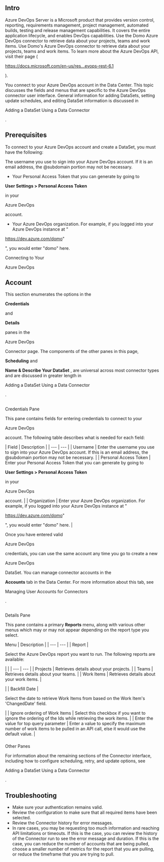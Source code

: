 

Intro
-------

Azure DevOps Server is a Microsoft product that provides version control, reporting, requirements management, project management, automated builds, testing and release management capabilities. It covers the entire application lifecycle, and enables DevOps capabilities. Use the Domo Azure DevOps connector to retrieve data about your projects, teams and work items. Use Domo's Azure DevOps connector to retrieve data about your projects, teams and work items. To learn more about the Azure DevOps API, visit their page (

https://docs.microsoft.com/en-us/res...evops-rest-6.1

).


 You connect to your Azure DevOps account in the Data Center. This topic discusses the fields and menus that are specific to the Azure DevOps connector user interface. General information for adding DataSets, setting update schedules, and editing DataSet information is discussed in

Adding a DataSet Using a Data Connector

.


 Prerequisites
---------------

To connect to your Azure DevOps account and create a DataSet, you must have the following:

 The username you use to sign into your Azure DevOps account. If it is an email address, the @subdomain portion may not be necessary.
* Your Personal Access Token that you can generate by going to


**User Settings > Personal Access Token**


 in your

Azure DevOps

account.
* Your Azure DevOps organization. For example, if you logged into your Azure DevOps instance at "

https://dev.azure.com/domo"

", you would enter "domo" here.

Connecting to Your

Azure DevOps

Account
-----------------------------------------------


 This section enumerates the options in the


**Credentials**


 and


**Details**


 panes in the


 Azure DevOps


 Connector page. The components of the other panes in this page,


**Scheduling**
 and


**Name & Describe Your DataSet**
 , are universal across most connector types and are discussed in greater length in


 Adding a DataSet Using a Data Connector

.

##
 Credentials Pane


 This pane contains fields for entering credentials to connect to your


 Azure DevOps


 account. The following table describes what is needed for each field:


|
 Field
  |
 Description
  |
| --- | --- |
|
 Username
  |
 Enter the username you use to sign into your Azure DevOps account. If this is an email address, the @subdomain portion may not be necessary.
  |
|
 Personal Access Token
  |
 Enter your Personal Access Token that you can generate by going to


**User Settings > Personal Access Token**


 in your

Azure DevOps

account.
  |
|
 Organization
  |
 Enter your Azure DevOps organization. For example, if you logged into your Azure DevOps instance at "

https://dev.azure.com/domo"

", you would enter "domo" here.
  |


 Once you have entered valid


 Azure DevOps


 credentials, you can use the same account any time you go to create a new


 Azure DevOps


 DataSet. You can manage connector accounts in the


**Accounts**
 tab in the Data Center. For more information about this tab, see


 Managing User Accounts for Connectors

.

##
 Details Pane

This pane contains a primary
 **Reports**
 menu, along with various other menus which may or may not appear depending on the report type you select.


 Menu
  |
 Description
  |
| --- | --- |
|
 Report
  |

Select the Azure DevOps report you want to run. The following reports are available:

  |  |
| --- | --- |
|
 Projects
  |
 Retrieves details about your projects.
  |
|
 Teams
  |
 Retrieves details about your teams.
  |
|
 Work Items
  |
 Retrieves details about your work items.
  |

|
|
 Backfill Date
  |

Select the date to retrieve Work Items from based on the Work Item's 'ChangedDate' field.

|
|
 Ignore ordering of Work Items
  |
 Select this checkbox if you want to ignore the ordering of the Ids while retrieving the work items.
  |
|
 Enter the value for top query parameter
  |
 Enter a value to specify the maximum number of work items to be pulled in an API call, else it would use the default value.
  |


###
 Other Panes

For information about the remaining sections of the Connector interface, including how to configure scheduling, retry, and update options, see

Adding a DataSet Using a Data Connector

.


 Troubleshooting
-----------------


* Make sure your authentication remains valid.
* Review the configuration to make sure that all required items have been selected.
* Review the Connector history for error messages.
* In rare cases, you may be requesting too much information and reaching API limitations or timeouts. If this is the case, you can review the history of the Connector run to see the error message and duration. If this is the case, you can reduce the number of accounts that are being pulled, choose a smaller number of metrics for the report that you are pulling, or reduce the timeframe that you are trying to pull.


